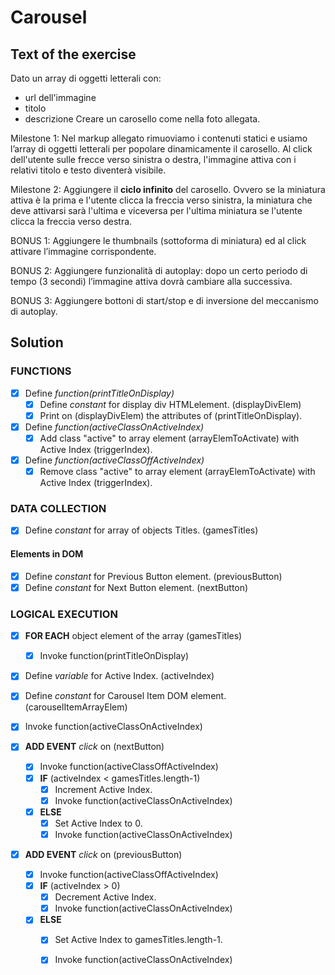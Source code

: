 # Carousel

## Text of the exercise
Dato un array di oggetti letterali con:
- url dell'immagine
- titolo
- descrizione 
Creare un carosello come nella foto allegata.

Milestone 1:
Nel markup allegato rimuoviamo i contenuti statici e usiamo l’array di oggetti letterali per popolare dinamicamente il carosello.
Al click dell'utente sulle frecce verso sinistra o destra, l'immagine attiva con i relativi titolo e testo diventerà visibile.

Milestone 2:
Aggiungere il **ciclo infinito** del carosello. Ovvero se la miniatura attiva è la prima e l'utente clicca la freccia verso sinistra, la miniatura che deve attivarsi sarà l'ultima e viceversa per l'ultima miniatura se l'utente clicca la freccia verso destra.

BONUS 1:
Aggiungere le thumbnails (sottoforma di miniatura) ed al click attivare l’immagine corrispondente.

BONUS 2:
Aggiungere funzionalità di autoplay: dopo un certo periodo di tempo (3 secondi) l’immagine attiva dovrà cambiare alla successiva.

BONUS 3:
Aggiungere bottoni di start/stop e di inversione del meccanismo di autoplay.

## Solution

### FUNCTIONS

- [x] Define *function(printTitleOnDisplay)*
    - [x] Define *constant* for display div HTMLelement. (displayDivElem)
    - [x] Print on (displayDivElem) the attributes of (printTitleOnDisplay).

- [x] Define *function(activeClassOnActiveIndex)*
    - [x] Add class "active" to array element (arrayElemToActivate) with Active Index (triggerIndex).

- [x] Define *function(activeClassOffActiveIndex)*
    - [x] Remove class "active" to array element (arrayElemToActivate) with Active Index (triggerIndex).

### DATA COLLECTION

- [x] Define *constant* for array of objects Titles. (gamesTitles)

#### Elements in DOM

- [x] Define *constant* for Previous Button element. (previousButton)
- [x] Define *constant* for Next Button element. (nextButton)

### LOGICAL EXECUTION

- [x] **FOR EACH** object element of the array (gamesTitles)
    - [x] Invoke function(printTitleOnDisplay)

- [x] Define *variable* for Active Index. (activeIndex)

- [x] Define *constant* for Carousel Item DOM element. (carouselItemArrayElem)

- [x] Invoke function(activeClassOnActiveIndex)

- [x] **ADD EVENT** *click* on (nextButton)
    - [x] Invoke function(activeClassOffActiveIndex)
    - [x] **IF** (activeIndex < gamesTitles.length-1)
        - [x] Increment Active Index.
        - [x] Invoke function(activeClassOnActiveIndex)
    - [x] **ELSE**
        - [x] Set Active Index to 0.
        - [x] Invoke function(activeClassOnActiveIndex)

- [x] **ADD EVENT** *click* on (previousButton)
    - [x] Invoke function(activeClassOffActiveIndex)
    - [x] **IF** (activeIndex > 0)
        - [x] Decrement Active Index.
        - [x] Invoke function(activeClassOnActiveIndex)
    - [x] **ELSE**
        - [x] Set Active Index to gamesTitles.length-1.
        - [x] Invoke function(activeClassOnActiveIndex)




